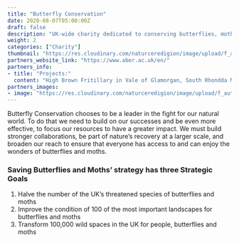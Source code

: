 ```yaml
---
title: "Butterfly Conservation"
date: 2020-08-07T05:00:00Z
draft: false
description: "UK-wide charity dedicated to conserving butterflies, moths, and the environment, using our research to provide advice on how to conserve and restore butterfly and moth habitats and running projects to protect more than 100 threatened species of Lepidoptera."
weight: 2
categories: ["Charity"]
thumbnail: "https://res.cloudinary.com/naturceredigion/image/upload/f_auto,w_480/v1722522351/butterfly-conservation.png"
partners_website_link: "https://www.aber.ac.uk/en/"
partners_info:
- title: "Projects:"
  content: "High Brown Fritillary in Vale of Glamorgan, South Rhondda Marsh Fritillary Project, Forestry Partnership Project"
partners_images:
- image: "https://res.cloudinary.com/naturceredigion/image/upload/f_auto,w_860/v1722523415/butterfly-conservation-high-brown-fritillary-iain-h-leach.jpg"
---
```


Butterfly Conservation chooses to be a leader in the fight for our natural world. To do that we need to build on our successes and be even more effective, to focus our resources to have a greater impact. We must build stronger collaborations, be part of nature’s recovery at a larger scale, and broaden our reach to ensure that everyone has access to and can enjoy the wonders of butterflies and moths.

### Saving Butterflies and Moths’ strategy has three Strategic Goals
1. Halve the number of the UK’s threatened species of butterflies and moths 
2. Improve the condition of 100 of the most important landscapes for butterflies and moths 
3. Transform 100,000 wild spaces in the UK for people, butterflies and moths  

